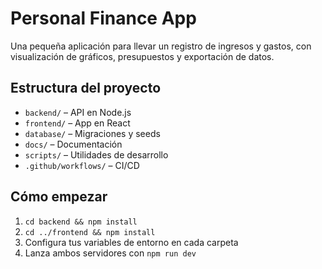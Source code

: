 # Personal Finance App

Una pequeña aplicación para llevar un registro de ingresos y gastos,
con visualización de gráficos, presupuestos y exportación de datos.

## Estructura del proyecto

- `backend/` – API en Node.js  
- `frontend/` – App en React  
- `database/` – Migraciones y seeds  
- `docs/` – Documentación  
- `scripts/` – Utilidades de desarrollo  
- `.github/workflows/` – CI/CD  

## Cómo empezar

1. `cd backend && npm install`  
2. `cd ../frontend && npm install`  
3. Configura tus variables de entorno en cada carpeta  
4. Lanza ambos servidores con `npm run dev`  